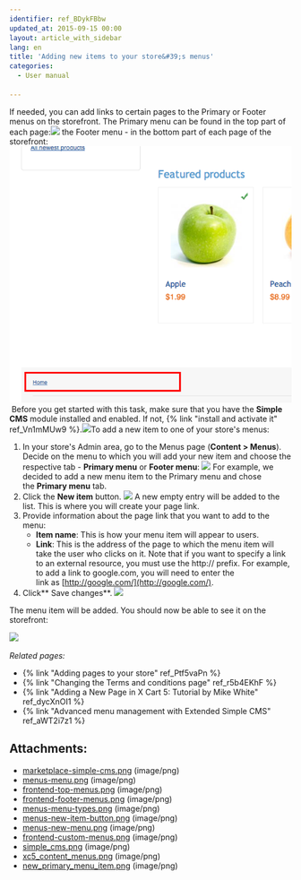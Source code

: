```yaml
---
identifier: ref_BDykFBbw
updated_at: 2015-09-15 00:00
layout: article_with_sidebar
lang: en
title: 'Adding new items to your store&#39;s menus'
categories:
  - User manual

---
```



If needed, you can add links to certain pages to the Primary or Footer menus on the storefront. The Primary menu can be found in the top part of each page:![]({{site.baseurl}}/attachments/6389788/6586399.png?effects=drop-shadow)
the Footer menu - in the bottom part of each page of the storefront:![](attachments/6389788/6586400.png?effects=drop-shadow) Before you get started with this task, make sure that you have the **Simple CMS** module installed and enabled. If not, {% link "install and activate it" ref_Vn1mMUw9 %}.![]({{site.baseurl}}/attachments/6389788/7602615.png?effects=drop-shadow)To add a new item to one of your store's menus:

1.  In your store's Admin area, go to the Menus page (**Content > Menus**). Decide on the menu to which you will add your new item and choose the respective tab - **Primary menu** or **Footer menu**:
    ![]({{site.baseurl}}/attachments/6389788/8716559.png?effects=drop-shadow)
    For example, we decided to add a new menu item to the Primary menu and chose the **Primary menu** tab.
2.  Click the **New item** button.
    ![]({{site.baseurl}}/attachments/6389788/8716560.png?effects=drop-shadow)
    A new empty entry will be added to the list. This is where you will create your page link.
3.  Provide information about the page link that you want to add to the menu:
    *   **Item name**: This is how your menu item will appear to users.
    *   **Link**: This is the address of the page to which the menu item will take the user who clicks on it. Note that if you want to specify a link to an external resource, you must use the http:// prefix. For example, to add a link to google.com, you will need to enter the link as [http://google.com/](http://google.com/).
4.  Click** Save changes**.
    ![]({{site.baseurl}}/attachments/6389788/6586405.png?effects=drop-shadow)

The menu item will be added. You should now be able to see it on the storefront:

![]({{site.baseurl}}/attachments/6389788/6586407.png?effects=drop-shadow)

_Related pages:_

*   {% link "Adding pages to your store" ref_Ptf5vaPn %}
*   {% link "Changing the Terms and conditions page" ref_r5b4EKhF %}
*   {% link "Adding a New Page in X Cart 5: Tutorial by Mike White" ref_dycXnOI1 %}
*   {% link "Advanced menu management with Extended Simple CMS" ref_aWT2i7z1 %}

## Attachments:

* [marketplace-simple-cms.png]({{site.baseurl}}/attachments/6389788/6586396.png) (image/png)
* [menus-menu.png]({{site.baseurl}}/attachments/6389788/6586398.png) (image/png)
* [frontend-top-menus.png]({{site.baseurl}}/attachments/6389788/6586399.png) (image/png)
* [frontend-footer-menus.png]({{site.baseurl}}/attachments/6389788/6586400.png) (image/png)
* [menus-menu-types.png]({{site.baseurl}}/attachments/6389788/6586402.png) (image/png)
* [menus-new-item-button.png]({{site.baseurl}}/attachments/6389788/6586404.png) (image/png)
* [menus-new-menu.png]({{site.baseurl}}/attachments/6389788/6586405.png) (image/png)
* [frontend-custom-menus.png]({{site.baseurl}}/attachments/6389788/6586407.png) (image/png)
* [simple_cms.png]({{site.baseurl}}/attachments/6389788/7602615.png) (image/png)
* [xc5_content_menus.png]({{site.baseurl}}/attachments/6389788/8716559.png) (image/png)
* [new_primary_menu_item.png]({{site.baseurl}}/attachments/6389788/8716560.png) (image/png)